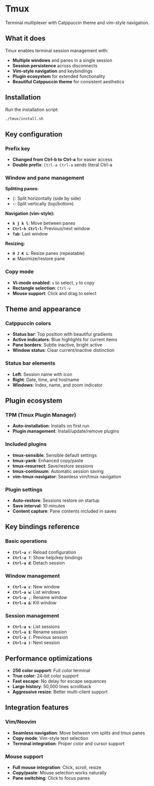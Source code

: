 # Tmux

Terminal multiplexer with Catppuccin theme and vim-style navigation.

## What it does

Tmux enables terminal session management with:
- **Multiple windows** and panes in a single session
- **Session persistence** across disconnects
- **Vim-style navigation** and keybindings
- **Plugin ecosystem** for extended functionality
- **Beautiful Catppuccin theme** for consistent aesthetics

## Installation

Run the installation script:

```bash
./tmux/install.sh
```

## Key configuration

### Prefix key
- **Changed from Ctrl-b to Ctrl-a** for easier access
- **Double prefix**: `Ctrl-a Ctrl-a` sends literal Ctrl-a

### Window and pane management

**Splitting panes:**
- **`|`**: Split horizontally (side by side)
- **`-`**: Split vertically (top/bottom)

**Navigation (vim-style):**
- **`h j k l`**: Move between panes
- **`Ctrl-h Ctrl-l`**: Previous/next window
- **`Tab`**: Last window

**Resizing:**
- **`H J K L`**: Resize panes (repeatable)
- **`m`**: Maximize/restore pane

### Copy mode
- **Vi-mode enabled**: `v` to select, `y` to copy
- **Rectangle selection**: `Ctrl-v`
- **Mouse support**: Click and drag to select

## Theme and appearance

### Catppuccin colors
- **Status bar**: Top position with beautiful gradients
- **Active indicators**: Blue highlights for current items
- **Pane borders**: Subtle inactive, bright active
- **Window status**: Clear current/inactive distinction

### Status bar elements
- **Left**: Session name with icon
- **Right**: Date, time, and hostname
- **Windows**: Index, name, and zoom indicator

## Plugin ecosystem

### TPM (Tmux Plugin Manager)
- **Auto-installation**: Installs on first run
- **Plugin management**: Install/update/remove plugins

### Included plugins
- **tmux-sensible**: Sensible default settings
- **tmux-yank**: Enhanced copy/paste
- **tmux-resurrect**: Save/restore sessions
- **tmux-continuum**: Automatic session saving
- **vim-tmux-navigator**: Seamless vim/tmux navigation

### Plugin settings
- **Auto-restore**: Sessions restore on startup
- **Save interval**: 10 minutes
- **Content capture**: Pane contents included in saves

## Key bindings reference

### Basic operations
- **`Ctrl-a r`**: Reload configuration
- **`Ctrl-a ?`**: Show help/key bindings
- **`Ctrl-a d`**: Detach session

### Window management
- **`Ctrl-a c`**: New window
- **`Ctrl-a w`**: List windows
- **`Ctrl-a ,`**: Rename window
- **`Ctrl-a &`**: Kill window

### Session management
- **`Ctrl-a s`**: List sessions
- **`Ctrl-a $`**: Rename session
- **`Ctrl-a (`**: Previous session
- **`Ctrl-a )`**: Next session

## Performance optimizations

- **256 color support**: Full color terminal
- **True color**: 24-bit color support
- **Fast escape**: No delay for escape sequences
- **Large history**: 50,000 lines scrollback
- **Aggressive resize**: Better multi-client support

## Integration features

### Vim/Neovim
- **Seamless navigation**: Move between vim splits and tmux panes
- **Copy mode**: Vim-style text selection
- **Terminal integration**: Proper color and cursor support

### Mouse support
- **Full mouse integration**: Click, scroll, resize
- **Copy/paste**: Mouse selection works naturally
- **Pane switching**: Click to focus panes